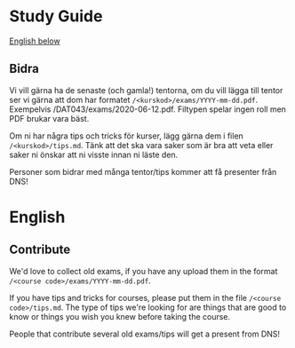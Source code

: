 # Study Guide
[English below](#English)

## Bidra
Vi vill gärna ha de senaste (och gamla!) tentorna, om du vill lägga till tentor ser vi gärna att dom har formatet `/<kurskod>/exams/YYYY-mm-dd.pdf`. Exempelvis /DAT043/exams/2020-06-12.pdf. Filtypen spelar ingen roll men PDF brukar vara bäst.

Om ni har några tips och tricks för kurser, lägg gärna dem i filen `/<kurskod>/tips.md`. Tänk att det ska vara saker som är bra att veta eller saker ni önskar att ni visste innan ni läste den.

Personer som bidrar med många tentor/tips kommer att få presenter från DNS!

# English
## Contribute
We'd love to collect old exams, if you have any upload them in the format `/<course code>/exams/YYYY-mm-dd.pdf`.

If you have tips and tricks for courses, please put them in the file `/<course code>/tips.md`. The type of tips we're looking for are things that are good to know or things you wish you knew before taking the course.

People that contribute several old exams/tips will get a present from DNS!
